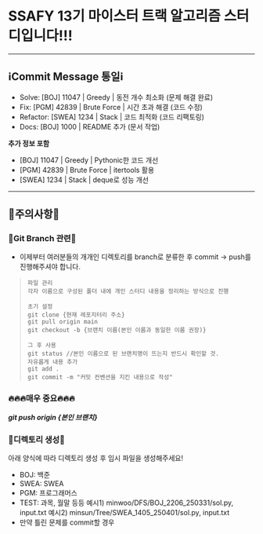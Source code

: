 # SSAFY 13기 마이스터 트랙 알고리즘 스터디입니다!!!
---
## ℹ️Commit Message 통일ℹ️
- Solve: [BOJ] 11047 | Greedy | 동전 개수 최소화 (문제 해결 완료)
- Fix: [PGM] 42839 | Brute Force | 시간 초과 해결 (코드 수정)
- Refactor: [SWEA] 1234 | Stack | 코드 최적화 (코드 리팩토링)
- Docs: [BOJ] 1000 | README 추가 (문서 작업)
  
**추가 정보 포함**
- [BOJ] 11047 | Greedy | Pythonic한 코드 개선
- [PGM] 42839 | Brute Force | itertools 활용
- [SWEA] 1234 | Stack | deque로 성능 개선
---
## 🚨주의사항🚨
### 📌Git Branch 관련📌
- 이제부터 여러분들의 개개인 디렉토리를 branch로 분류한 후 commit → push를 진행해주셔야 합니다.
> ```
> 파일 관리
> 각자 이름으로 구성된 폴더 내에 개인 스터디 내용을 정리하는 방식으로 진행
> 
> 초기 설정
> git clone {현재 레포지터리 주소}
> git pull origin main
> git checkout -b {브랜치 이름(본인 이름과 동일한 이름 권장)}
> 
> 그 후 사용
> git status //본인 이름으로 된 브랜치명이 뜨는지 반드시 확인할 것.
> 자유롭게 내용 추가
> git add .
> git commit -m "커밋 컨벤션을 지킨 내용으로 작성"
> ```
### 🔥🔥🔥매우 중요🔥🔥🔥
***git push origin {본인 브랜치}***


### 📁디렉토리 생성📁
아래 양식에 따라 디렉토리 생성 후 임시 파일을 생성해주세요!
- BOJ: 백준
- SWEA: SWEA
- PGM: 프로그래머스
- TEST: 과목, 월말 등등
예시1) minwoo/DFS/BOJ_2206_250331/sol.py, input.txt
예시2) minsun/Tree/SWEA_1405_250401/sol.py, input.txt
- 만약 틀린 문제를 commit할 경우

